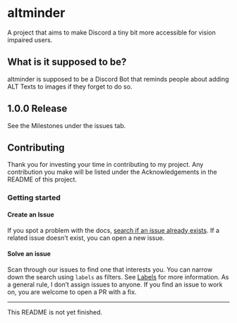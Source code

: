 # altminder
A project that aims to make Discord a tiny bit more accessible for vision impaired users.

## What is it supposed to be?
altminder is supposed to be a Discord Bot that reminds people about adding ALT Texts to images if they forget to do so.

## 1.0.0 Release
See the Milestones under the issues tab.

## Contributing
Thank you for investing your time in contributing to my project. Any contribution you make will be listed under the Acknowledgements in the README of this project.

### Getting started
#### Create an Issue
If you spot a problem with the docs, [search if an issue already exists](https://docs.github.com/en/github/searching-for-information-on-github/searching-on-github/searching-issues-and-pull-requests#search-by-the-title-body-or-comments). If a related issue doesn't exist, you can open a new issue.
#### Solve an issue

Scan through our issues to find one that interests you. You can narrow down the search using `labels` as filters. See [Labels](/contributing/how-to-use-labels.md) for more information. As a general rule, I don’t assign issues to anyone. If you find an issue to work on, you are welcome to open a PR with a fix.

---
This README is not yet finished.
